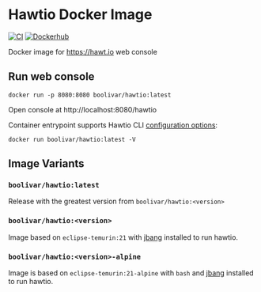 # Hawtio Docker Image

[![CI](https://github.com/boolivar/docker-hawtio/actions/workflows/ci.yml/badge.svg)](https://github.com/boolivar/docker-hawtio/actions/workflows/ci.yml)
[![Dockerhub](https://img.shields.io/docker/v/boolivar/hawtio)](https://hub.docker.com/r/boolivar/hawtio)

Docker image for https://hawt.io web console

## Run web console
```
docker run -p 8080:8080 boolivar/hawtio:latest
```
Open console at http://localhost:8080/hawtio

Container entrypoint supports Hawtio CLI [configuration options](https://hawt.io/docs/get-started.html#_running_from_cli_jbang):
```
docker run boolivar/hawtio:latest -V
```
## Image Variants

### `boolivar/hawtio:latest`

Release with the greatest version from `boolivar/hawtio:<version>`

### `boolivar/hawtio:<version>`

Image based on `eclipse-temurin:21` with [jbang](https://www.jbang.dev/) installed to run hawtio.

### `boolivar/hawtio:<version>-alpine`

Image is based on `eclipse-temurin:21-alpine` with `bash` and [jbang](https://www.jbang.dev/) installed to run hawtio.

